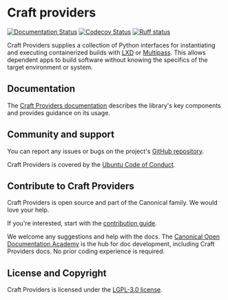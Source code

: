 # Craft providers

[![Documentation Status][rtd-badge]][rtd-latest]
[![Codecov Status][codecov-badge]][codecov-status]
[![Ruff status][ruff-badge]][ruff-site]

Craft Providers supplies a collection of Python interfaces for instantiating and
executing containerized builds with [LXD](https://ubuntu.com/lxd) or
[Multipass](https://multipass.run). This allows dependent apps to build software
without knowing the specifics of the target environment or system.

## Documentation

The [Craft Providers documentation][rtd-latest] describes the library's key components
and provides guidance on its usage.

## Community and support

You can report any issues or bugs on the project's [GitHub
repository](https://github.com/canonical/craft-providers/issues).

Craft Providers is covered by the [Ubuntu Code of
Conduct](https://ubuntu.com/community/ethos/code-of-conduct).

## Contribute to Craft Providers

Craft Providers is open source and part of the Canonical family. We would love your
help.

If you're interested, start with the [contribution guide](CONTRIBUTING.md).

We welcome any suggestions and help with the docs. The [Canonical Open Documentation
Academy](https://github.com/canonical/open-documentation-academy) is the hub for doc
development, including Craft Providers docs. No prior coding experience is required.

## License and Copyright

Craft Providers is licensed under the [LGPL-3.0 license](LICENSE).

[rtd-badge]: https://readthedocs.com/projects/canonical-craft-providers/badge/?version=latest
[rtd-latest]: https://canonical-craft-providers.readthedocs-hosted.com/en/latest/
[ruff-badge]: https://img.shields.io/endpoint?url=https://raw.githubusercontent.com/astral-sh/ruff/main/assets/badge/v2.json
[ruff-site]: https://github.com/astral-sh/ruff
[codecov-badge]: https://codecov.io/github/canonical/craft-providers/coverage.svg?branch=main
[codecov-status]: https://codecov.io/github/canonical/craft-providers?branch=main
